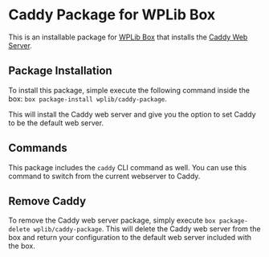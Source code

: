 # Caddy Package for WPLib Box

This is an installable package for [WPLib Box](https://github.com/wplib/wplib-box) that installs
the [Caddy Web Server](https://caddyserver.com/).

## Package Installation

To install this package, simple execute the following command inside the box:
`box package-install wplib/caddy-package`.

This will install the Caddy web server and give you the option to set Caddy to be the default web
server.

## Commands

This package includes the `caddy` CLI command as well. You can use this command to switch from the
current webserver to Caddy.

## Remove Caddy
To remove the Caddy web server package, simply execute `box package-delete wplib/caddy-package`. This
will delete the Caddy web server from the box and return your configuration to the default web server
included with the box.
